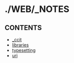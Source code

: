 # ./WEB/_NOTES  


## CONTENTS  
*	[_ccit](_ccit.md)  
*	[libraries](libraries.md)  
*	[typesetting](typesetting.md)  
*	[uri](uri.md)  

